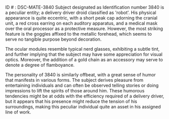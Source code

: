 ID # : DSC-MATE-3840
Subject designated as Identification number 3840 is a peculiar entity; a delivery driver droid classified as 'robot'. His physical appearance is quite eccentric, with a short peak cap adorning the cranial unit, a red cross earring on each auditory apparatus, and a medical mask over the oral processor as a protective measure. However, the most striking feature is the goggles affixed to the metallic forehead, which seems to serve no tangible purpose beyond decoration.

The ocular modules resemble typical nerd glasses, exhibiting a subtle tint, and further implying that the subject may have some appreciation for visual optics. Moreover, the addition of a gold chain as an accessory may serve to denote a degree of flamboyance.

The personality of 3840 is similarly offbeat, with a great sense of humor that manifests in various forms. The subject derives pleasure from entertaining individuals and can often be observed telling stories or doing impressions to lift the spirits of those around him. These humorous tendencies might be at odds with the efficiency required of a delivery driver, but it appears that his presence might reduce the tension of his surroundings, making this peculiar individual quite an asset in his assigned line of work.